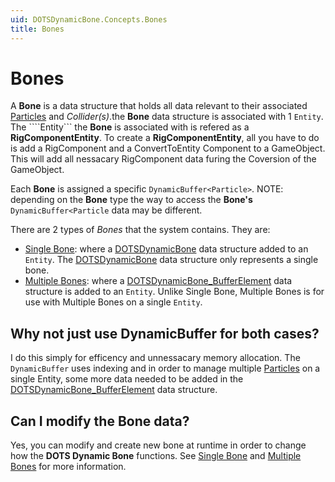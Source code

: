 ```yaml
---
uid: DOTSDynamicBone.Concepts.Bones
title: Bones
---
```


# Bones

A **Bone** is a data structure that holds all data relevant to their associated [Particles](xref:DOTSDynamicBone.Particle) 
and *Collider(s)*.the **Bone** data structure is associated with 1 ```Entity```. The ````Entity``` the **Bone** is associated with
is refered as a **RigComponentEntity**. To create a **RigComponentEntity**, all you have to do is add a RigComponent and a ConvertToEntity
Component to a GameObject. This will add all nessacary RigComponent data furing the Coversion of the GameObject.

Each **Bone** is assigned a specific ```DynamicBuffer<Particle>```. 
NOTE: depending on the **Bone** type the way to access the **Bone's** ```DynamicBuffer<Particle``` data may be different.

There are 2 types of *Bones* that the system contains. They are:
- [Single Bone](xref:DOTSDynamicBone.Concepts.Bones.SingleBone): where a [DOTSDynamicBone](xref:DOTSDynamicBone.DOTSDynamicBone) data structure added to an ```Entity```. The 
[DOTSDynamicBone](xref:DOTSDynamicBone.DOTSDynamicBone) data structure only represents a single bone.
- [Multiple Bones](xref:DOTSDynamicBone.Concepts.Bones.MultipleBone): where a [DOTSDynamicBone_BufferElement](xref:DOTSDynamicBone.DOTSDynamicBone_BufferElement) data structure
is added to an ```Entity```. Unlike Single Bone, Multiple Bones is for use with Multiple Bones on a single ```Entity```.

## Why not just use DynamicBuffer for both cases?

I do this simply for efficency and unnessacary memory allocation. The ```DynamicBuffer``` uses indexing and in order to manage
multiple [Particles](xref:DOTSDynamicBone.Particle) on a single Entity, some more data needed to be added in the
[DOTSDynamicBone_BufferElement](xref:DOTSDynamicBone.DOTSDynamicBone_BufferElement) data structure.

## Can I modify the Bone data?

Yes, you can modify and create new bone at runtime in order to change how the **DOTS Dynamic Bone** functions. 
See [Single Bone](xref:DOTSDynamicBone.Concepts.Bones.SingleBone) and [Multiple Bones](xref:DOTSDynamicBone.Concepts.Bones.MultipleBone)
for more information.